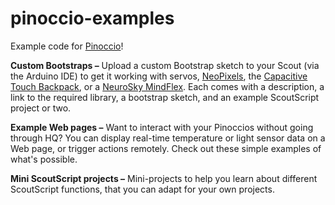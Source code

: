 pinoccio-examples
=================

Example code for [Pinoccio](http://pinocc.io)!

**Custom Bootstraps –** Upload a custom Bootstrap sketch to your Scout (via the Arduino IDE) to get it working with servos, [NeoPixels](http://www.adafruit.com/category/168), the [Capacitive Touch Backpack](http://support.pinocc.io/hc/en-us/articles/202311914-Capacitive-Touch), or a [NeuroSky MindFlex](http://www.hackster.io/glowascii/mesh-your-brain). Each comes with a description, a link to the required library, a bootstrap sketch, and an example ScoutScript project or two.

**Example Web pages –** Want to interact with your Pinoccios without going through HQ? You can display real-time temperature or light sensor data on a Web page, or trigger actions remotely. Check out these simple examples of what's possible.

**Mini ScoutScript projects –** Mini-projects to help you learn about different ScoutScript functions, that you can adapt for your own projects.

